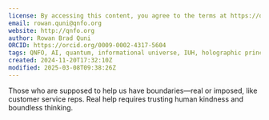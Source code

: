 ```yaml
---
license: By accessing this content, you agree to the terms at https://qnfo.org/LICENSE
email: rowan.quni@qnfo.org
website: http://qnfo.org
author: Rowan Brad Quni
ORCID: https://orcid.org/0009-0002-4317-5604
tags: QNFO, AI, quantum, informational universe, IUH, holographic principle
created: 2024-11-20T17:32:10Z
modified: 2025-03-08T09:38:26Z
---
```


Those who are supposed to help us have boundaries—real or imposed, like customer service reps. Real help requires trusting human kindness and boundless thinking.
